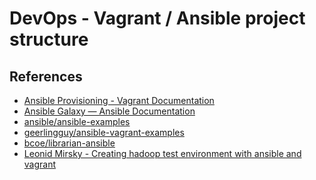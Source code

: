 DevOps - Vagrant / Ansible project structure
=============================================

References
-------------

- [Ansible Provisioning - Vagrant Documentation](https://docs.vagrantup.com/v2/provisioning/ansible.html)
- [Ansible Galaxy — Ansible Documentation](http://docs.ansible.com/galaxy.html)
- [ansible/ansible-examples](https://github.com/ansible/ansible-examples)
- [geerlingguy/ansible-vagrant-examples](https://github.com/geerlingguy/ansible-vagrant-examples)
- [bcoe/librarian-ansible](https://github.com/bcoe/librarian-ansible)
- [Leonid Mirsky - Creating hadoop test environment with ansible and vagrant](http://leonidmirsky.com/ansible/hadoop/devops/2013/11/19/creating-hadoop-test-environment-with-ansible-and-vagrant.html)
